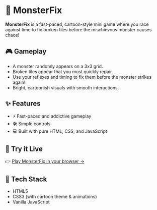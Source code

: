 # 🧰 MonsterFix

**MonsterFix** is a fast-paced, cartoon-style mini game where you race against time to fix broken tiles before the mischievous monster causes chaos!

## 🎮 Gameplay

- A monster randomly appears on a 3x3 grid.
- Broken tiles appear that you must quickly repair.
- Use your reflexes and timing to fix them before the monster strikes again!
- Bright, cartoonish visuals with smooth interactions.

## ✨ Features

- ⚡ Fast-paced and addictive gameplay
- 🛠️ Simple controls
- 💻 Built with pure HTML, CSS, and JavaScript

## 🚀 Try it Live

👉 [Play MonsterFix in your browser →](https://r1derpush.github.io/monster-fixer/)

## 🧪 Tech Stack

- HTML5
- CSS3 (with cartoon theme & animations)
- Vanilla JavaScript
